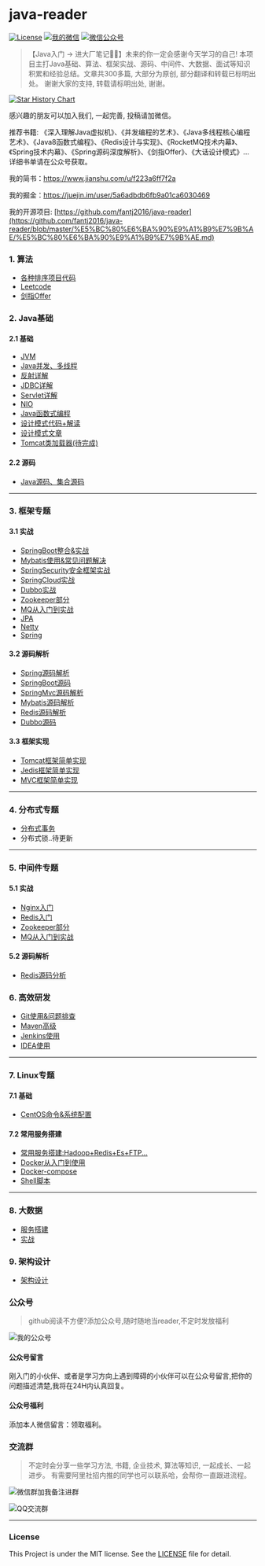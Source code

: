 
# java-reader
[![License](https://img.shields.io/badge/License-MIT-green.svg)](https://github.com/fantj2016/java-reader/blob/master/LICENSE)
[![我的微信](https://img.shields.io/badge/%E5%BE%AE%E4%BF%A1%E7%BE%A4-%E4%BA%8C%E7%BB%B4%E7%A0%81-orange.svg)](https://upload-images.jianshu.io/upload_images/5786888-aceaf4a8c7d17891.jpg?imageMogr2/auto-orient/strip%7CimageView2/2/w/1240)
[![微信公众号](https://img.shields.io/badge/%E5%85%AC%E4%BC%97%E5%8F%B7-PlayInJava-red.svg)](https://upload-images.jianshu.io/upload_images/5786888-74bca7fff151cfb8.jpg?imageMogr2/auto-orient/strip%7CimageView2/2/w/500)


>【Java入门 -> 进大厂笔记📖📒】未来的你一定会感谢今天学习的自己! 本项目主打Java基础、算法、框架实战、源码、中间件、大数据、面试等知识积累和经验总结。文章共300多篇, 大部分为原创, 部分翻译和转载已标明出处。 谢谢大家的支持, 转载请标明出处, 谢谢。


[![Star History Chart](https://api.star-history.com/svg?repos=fantj2016/java-reader&type=Date)](https://star-history.com/#fantj2016/java-reader)

感兴趣的朋友可以加入我们, 一起完善, 投稿请加微信。

推荐书籍: 《深入理解Java虚拟机》、《并发编程的艺术》、《Java多线程核心编程艺术》、《Java8函数式编程》、《Redis设计与实现》、《RocketMQ技术内幕》、《Spring技术内幕》、《Spring源码深度解析》、《剑指Offer》、《大话设计模式》... 详细书单请在公众号获取。

我的简书：https://www.jianshu.com/u/f223a6ff7f2a

我的掘金：https://juejin.im/user/5a6adbdb6fb9a01ca6030469

我的开源项目: [https://github.com/fantj2016/java-reader](https://github.com/fantj2016/java-reader/blob/master/%E5%BC%80%E6%BA%90%E9%A1%B9%E7%9B%AE/%E5%BC%80%E6%BA%90%E9%A1%B9%E7%9B%AE.md)


### 1. 算法

* [各种排序项目代码](https://github.com/fantj2016/java-reader/tree/master/1.%20%E7%AE%97%E6%B3%95%E5%9F%BA%E7%A1%80/1.1%20%E6%8E%92%E5%BA%8F%E7%AE%97%E6%B3%95)
* [Leetcode](https://github.com/fantj2016/java-reader/tree/master/1.%20%E7%AE%97%E6%B3%95%E5%9F%BA%E7%A1%80/1.3%20leetcode)
* [剑指Offer](https://github.com/fantj2016/java-reader/tree/master/1.%20%E7%AE%97%E6%B3%95%E5%9F%BA%E7%A1%80/1.2%20%E5%89%91%E6%8C%87offer)

### 2. Java基础

#### 2.1 基础
* [JVM](https://github.com/fantj2016/java-reader/tree/master/2.%20Java%E5%9F%BA%E7%A1%80/2.1%20%E5%9F%BA%E7%A1%80%E7%AF%87/1.%20JVM%E7%AF%87)
* [Java并发、多线程](https://github.com/fantj2016/java-reader/tree/master/2.%20Java%E5%9F%BA%E7%A1%80/2.1%20%E5%9F%BA%E7%A1%80%E7%AF%87/2.%20%E5%B9%B6%E5%8F%91%E7%BC%96%E7%A8%8B%E7%AF%87)
* [反射详解](https://github.com/fantj2016/java-reader/tree/master/2.%20Java%E5%9F%BA%E7%A1%80/2.1%20%E5%9F%BA%E7%A1%80%E7%AF%87/3.%20%E5%8F%8D%E5%B0%84%E7%AF%87)
* [JDBC详解](https://github.com/fantj2016/java-reader/tree/master/2.%20Java%E5%9F%BA%E7%A1%80/2.1%20%E5%9F%BA%E7%A1%80%E7%AF%87/4.%20JDBC%E7%AF%87)
* [Servlet详解](https://github.com/fantj2016/java-reader/tree/master/2.%20Java%E5%9F%BA%E7%A1%80/2.1%20%E5%9F%BA%E7%A1%80%E7%AF%87/5.%20Servlet%E7%AF%87)
* [NIO](https://github.com/fantj2016/java-reader/tree/master/2.%20Java%E5%9F%BA%E7%A1%80/2.1%20%E5%9F%BA%E7%A1%80%E7%AF%87/Java-NIO)
* [Java函数式编程](https://github.com/fantj2016/java-reader/tree/master/2.%20Java%E5%9F%BA%E7%A1%80/2.1%20%E5%9F%BA%E7%A1%80%E7%AF%87/Java%E5%87%BD%E6%95%B0%E5%BC%8F%E7%BC%96%E7%A8%8B)
* [设计模式代码+解读](https://github.com/fantj2016/GOF23)
* [设计模式文章](https://github.com/fantj2016/java-reader/tree/master/2.%20Java%E5%9F%BA%E7%A1%80/2.1%20%E5%9F%BA%E7%A1%80%E7%AF%87/%E8%AE%BE%E8%AE%A1%E6%A8%A1%E5%BC%8F)
* [Tomcat类加载器(待完成)]()

#### 2.2 源码

* [Java源码、集合源码](https://github.com/fantj2016/java-reader/tree/master/2.%20Java%E5%9F%BA%E7%A1%80/2.2%20%E6%BA%90%E7%A0%81%E7%AF%87)

--- 

### 3. 框架专题
#### 3.1 实战
* [SpringBoot整合&实战](https://github.com/fantj2016/java-reader/tree/master/3.%20%E6%A1%86%E6%9E%B6%E4%B8%93%E9%A2%98/3.1%20%E5%AE%9E%E6%88%98%E7%AF%87/SpringBoot)
* [Mybatis使用&常见问题解决](https://github.com/fantj2016/java-reader/tree/master/3.%20%E6%A1%86%E6%9E%B6%E4%B8%93%E9%A2%98/3.1%20%E5%AE%9E%E6%88%98%E7%AF%87/Mybatis)
* [SpringSecurity安全框架实战](https://github.com/fantj2016/java-reader/tree/master/3.%20%E6%A1%86%E6%9E%B6%E4%B8%93%E9%A2%98/3.1%20%E5%AE%9E%E6%88%98%E7%AF%87/SpringSecurity)
* [SpringCloud实战](https://github.com/fantj2016/java-reader/tree/master/3.%20%E6%A1%86%E6%9E%B6%E4%B8%93%E9%A2%98/3.1%20%E5%AE%9E%E6%88%98%E7%AF%87/SpringCloud)
* [Dubbo实战](https://github.com/fantj2016/java-reader/tree/master/3.%20%E6%A1%86%E6%9E%B6%E4%B8%93%E9%A2%98/3.1%20%E5%AE%9E%E6%88%98%E7%AF%87/Dubbo)
* [Zookeeper部分](https://github.com/fantj2016/java-reader/tree/master/5.%20%E4%B8%AD%E9%97%B4%E4%BB%B6%E4%B8%93%E9%A2%98/5.1%20%E5%AE%9E%E6%88%98%E7%AF%87/3.%20Zookeeper)
* [MQ从入门到实战](https://github.com/fantj2016/java-reader/tree/master/5.%20%E4%B8%AD%E9%97%B4%E4%BB%B6%E4%B8%93%E9%A2%98/5.1%20%E5%AE%9E%E6%88%98%E7%AF%87/4.%20MQ)
* [JPA](https://github.com/fantj2016/java-reader/tree/master/3.%20%E6%A1%86%E6%9E%B6%E4%B8%93%E9%A2%98/3.1%20%E5%AE%9E%E6%88%98%E7%AF%87/JPA)
* [Netty](https://github.com/fantj2016/java-reader/tree/master/3.%20%E6%A1%86%E6%9E%B6%E4%B8%93%E9%A2%98/3.1%20%E5%AE%9E%E6%88%98%E7%AF%87/Netty)
* [Spring](https://github.com/fantj2016/java-reader/tree/master/3.%20%E6%A1%86%E6%9E%B6%E4%B8%93%E9%A2%98/3.1%20%E5%AE%9E%E6%88%98%E7%AF%87/Spring)

#### 3.2 源码解析
* [Spring源码解析](https://github.com/fantj2016/java-reader/tree/master/3.%20%E6%A1%86%E6%9E%B6%E4%B8%93%E9%A2%98/3.2%20%E6%BA%90%E7%A0%81%E7%AF%87/Spring%E6%BA%90%E7%A0%81)
* [SpringBoot源码](https://github.com/fantj2016/java-reader/tree/master/3.%20%E6%A1%86%E6%9E%B6%E4%B8%93%E9%A2%98/3.2%20%E6%BA%90%E7%A0%81%E7%AF%87/SpringBoot%E6%BA%90%E7%A0%81)
* [SpringMvc源码解析](https://github.com/fantj2016/java-reader/tree/master/3.%20%E6%A1%86%E6%9E%B6%E4%B8%93%E9%A2%98/3.2%20%E6%BA%90%E7%A0%81%E7%AF%87/SpringMVC%E6%BA%90%E7%A0%81)
* [Mybatis源码解析](https://github.com/fantj2016/java-reader/tree/master/3.%20%E6%A1%86%E6%9E%B6%E4%B8%93%E9%A2%98/3.2%20%E6%BA%90%E7%A0%81%E7%AF%87/Mybatis%E6%BA%90%E7%A0%81)
* [Redis源码解析](https://github.com/fantj2016/java-reader/tree/master/5.%20%E4%B8%AD%E9%97%B4%E4%BB%B6%E4%B8%93%E9%A2%98/5.2%20%E6%BA%90%E7%A0%81%E7%AF%87/Redis%E6%BA%90%E7%A0%81)
* [Dubbo源码](https://github.com/fantj2016/java-reader/tree/master/3.%20%E6%A1%86%E6%9E%B6%E4%B8%93%E9%A2%98/3.2%20%E6%BA%90%E7%A0%81%E7%AF%87/Dubbo%E6%BA%90%E7%A0%81)



#### 3.3 框架实现
* [Tomcat框架简单实现](https://github.com/fantj2016/MyTomcat)
* [Jedis框架简单实现](https://github.com/fantj2016/easy-jedis)
* [MVC框架简单实现](https://github.com/fantj2016/easy-springmvc)
---

### 4. 分布式专题
* [分布式事务](https://github.com/fantj2016/java-reader/tree/master/4.%20%E5%88%86%E5%B8%83%E5%BC%8F%E4%B8%93%E9%A2%98/4.1%20%E5%88%86%E5%B8%83%E5%BC%8F%E4%BA%8B%E5%8A%A1)
* 分布式锁..待更新

---
### 5. 中间件专题

#### 5.1 实战
* [Nginx入门](https://github.com/fantj2016/java-reader/tree/master/5.%20%E4%B8%AD%E9%97%B4%E4%BB%B6%E4%B8%93%E9%A2%98/5.1%20%E5%AE%9E%E6%88%98%E7%AF%87/1.%20Nginx)
* [Redis入门](https://github.com/fantj2016/java-reader/tree/master/5.%20%E4%B8%AD%E9%97%B4%E4%BB%B6%E4%B8%93%E9%A2%98/5.1%20%E5%AE%9E%E6%88%98%E7%AF%87/2.%20Redis)
* [Zookeeper部分](https://github.com/fantj2016/java-reader/tree/master/5.%20%E4%B8%AD%E9%97%B4%E4%BB%B6%E4%B8%93%E9%A2%98/5.1%20%E5%AE%9E%E6%88%98%E7%AF%87/3.%20Zookeeper)
* [MQ从入门到实战](https://github.com/fantj2016/java-reader/tree/master/5.%20%E4%B8%AD%E9%97%B4%E4%BB%B6%E4%B8%93%E9%A2%98/5.1%20%E5%AE%9E%E6%88%98%E7%AF%87/4.%20MQ)

#### 5.2 源码解析
* [Redis源码分析](https://github.com/fantj2016/java-reader/tree/master/5.%20%E4%B8%AD%E9%97%B4%E4%BB%B6%E4%B8%93%E9%A2%98/5.2%20%E6%BA%90%E7%A0%81%E7%AF%87/Redis%E6%BA%90%E7%A0%81)

### 6. 高效研发
* [Git使用&问题排查](https://github.com/fantj2016/java-reader/tree/master/6.%20%E9%AB%98%E6%95%88%E5%BC%80%E5%8F%91/6.1%20Git)
* [Maven高级](https://github.com/fantj2016/java-reader/tree/master/6.%20%E9%AB%98%E6%95%88%E5%BC%80%E5%8F%91/6.2%20Maven)
* [Jenkins使用](https://github.com/fantj2016/java-reader/tree/master/6.%20%E9%AB%98%E6%95%88%E5%BC%80%E5%8F%91/6.3%20Jenkins)
* [IDEA使用](https://github.com/fantj2016/java-reader/tree/master/6.%20%E9%AB%98%E6%95%88%E5%BC%80%E5%8F%91/6.4%20IDEA)
---

### 7. Linux专题

#### 7.1 基础
* [CentOS命令&系统配置](https://github.com/fantj2016/java-reader/tree/master/7.%20Linux%E4%B8%93%E9%A2%98/7.1%20%E5%9F%BA%E7%A1%80%E7%AF%87)

#### 7.2 常用服务搭建
* [常用服务搭建:Hadoop+Redis+Es+FTP...](https://github.com/fantj2016/java-reader/tree/master/7.%20Linux%E4%B8%93%E9%A2%98/7.2%20%E5%B8%B8%E7%94%A8%E6%9C%8D%E5%8A%A1%E6%90%AD%E5%BB%BA)
* [Docker从入门到使用](https://github.com/fantj2016/java-reader/tree/master/7.%20Linux%E4%B8%93%E9%A2%98/7.2%20%E5%B8%B8%E7%94%A8%E6%9C%8D%E5%8A%A1%E6%90%AD%E5%BB%BA/Docker)
* [Docker-compose](https://github.com/fantj2016/java-reader/tree/master/7.%20Linux%E4%B8%93%E9%A2%98/7.2%20%E5%B8%B8%E7%94%A8%E6%9C%8D%E5%8A%A1%E6%90%AD%E5%BB%BA/Docker-compose)
* [Shell脚本](https://github.com/fantj2016/java-reader/tree/master/7.%20Linux%E4%B8%93%E9%A2%98/Shell)


---
### 8. 大数据
* [服务搭建](https://github.com/fantj2016/java-reader/tree/master/8.%20%E5%A4%A7%E6%95%B0%E6%8D%AE/8.1%20%E6%9C%8D%E5%8A%A1%E6%90%AD%E5%BB%BA%E7%AF%87)
* [实战](https://github.com/fantj2016/java-reader/tree/master/8.%20%E5%A4%A7%E6%95%B0%E6%8D%AE/8.2%20%E5%AE%9E%E6%88%98%E7%AF%87)

### 9. 架构设计
* [架构设计](https://github.com/fantj2016/java-reader/tree/master/9.%20%E6%9E%B6%E6%9E%84%E8%AE%BE%E8%AE%A1)

### 公众号
>github阅读不方便?添加公众号,随时随地当reader,不定时发放福利

![我的公众号](https://upload-images.jianshu.io/upload_images/5786888-74bca7fff151cfb8.jpg?imageMogr2/auto-orient/strip%7CimageView2/2/w/500)

#### 公众号留言
刚入门的小伙伴、或者是学习方向上遇到障碍的小伙伴可以在公众号留言,把你的问题描述清楚,我将在24H内认真回复。

#### 公众号福利
添加本人微信留言：领取福利。

### 交流群
>不定时会分享一些学习方法, 书籍, 企业技术, 算法等知识, 一起成长、一起进步。 有需要阿里社招内推的同学也可以联系哈，会帮你一直跟进流程。

![微信群加我备注进群](https://upload-images.jianshu.io/upload_images/5786888-9d87c2d1812f322e.jpg?imageMogr2/auto-orient/strip%7CimageView2/2/w/200)

![QQ交流群](https://upload-images.jianshu.io/upload_images/5786888-bc946ca74be7d601.jpg?imageMogr2/auto-orient/strip%7CimageView2/2/w/200)

---


### License
This Project is under the MIT license. See the [LICENSE](https://github.com/fantj2016/java-reader/blob/master/LICENSE) file for detail.
